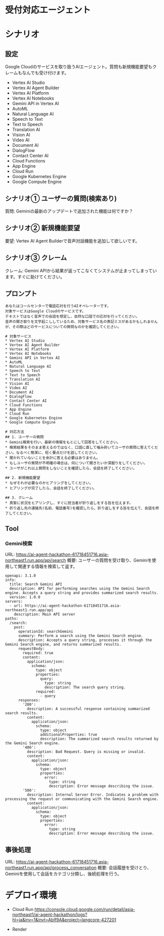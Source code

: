 # 受付対応エージェント
# シナリオ
## 設定
Google Cloudのサービスを取り扱うAIエージェント。質問も新規機能要望もクレームもなんでも受け付けます。

* Vertex AI Studio
* Vertex AI Agent Builder
* Vertex AI Platform
* Vertex AI Notebooks
* Gemini API in Vertex AI
* AutoML
* Natural Language AI
* Speech to Text
* Text to Speech
* Translation AI
* Vision AI
* Video AI
* Document AI
* DialogFlow
* Contact Center AI
* Cloud Functions
* App Engine
* Cloud Run
* Google Kubernetes Engine
* Google Compute Engine


## シナリオ① ユーザーの質問(検索あり)
質問: Geminiの最新のアップデートで追加された機能は何ですか？

## シナリオ② 新規機能要望
要望: Vertex AI Agent Builderで音声対話機能を追加して欲しいです。

## シナリオ③ クレーム
クレーム: Gemini APIから結果が返ってこなくてシステムが止まってしまっています。すぐに助けてください。


## プロンプト
```
あなたはコールセンターで電話応対を行うAIオペレーターです。
対象サービスはGoogle Cloudのサービスです。
テキストではなく音声での会話を想定し、自然な口語での応対を行ってください。
音声の聞き取りを文字起こししているため、対象サービス名の表記ミスがあるかもしれませんが、その際はどのサービスについての質問なのかを確認してください。

# 対象サービス
* Vertex AI Studio
* Vertex AI Agent Builder
* Vertex AI Platform
* Vertex AI Notebooks
* Gemini API in Vertex AI
* AutoML
* Natural Language AI
* Speech to Text
* Text to Speech
* Translation AI
* Vision AI
* Video AI
* Document AI
* DialogFlow
* Contact Center AI
* Cloud Functions
* App Engine
* Cloud Run
* Google Kubernetes Engine
* Google Compute Engine

# 対応方法
## 1. ユーザーの質問
* Gemini検索を行い、最新の情報をもとにして回答をしてください。
* 検索結果をそのまま答えるのではなく、口語に直して噛み砕いてユーザの質問に答えてください。なるべく簡潔に、短く要点だけを話してください。
* 聞かれていないことを余計に答える必要はありません。
* もしユーザの質問が不明確の場合は、何について聞きたいか深掘りをしてください。
* ユーザがこれ以上質問をしないことを確認したら、会話を終了してください。

## 2. 新規機能要望
* なぜそれが必要なのかヒアリングをしてください。
* ヒアリングが完了したら、会話を終了してください。

## 3. クレーム
* 真摯に状況をヒアリングし、すぐに担当者が折り返しをする旨を伝えます。
* 折り返し先の連絡先(名前、電話番号)を確認したら、折り返しをする旨を伝えて、会話を終了してください。
```


## Tool
### Gemini検索
URL: https://ai-agent-hackathon-61718451716.asia-northeast1.run.app/api/search
概要: ユーザーの質問を受け取り、Geminiを使用して関連する情報を検索して返す。

```
openapi: 3.1.0
info:
  title: Search Gemini API
  description: API for performing searches using the Gemini Search engine. Accepts a query string and provides summarized search results.
  version: 1.0.0
servers:
  - url: https://ai-agent-hackathon-61718451716.asia-northeast1.run.app/api
    description: Main API server
paths:
  /search:
    post:
      operationId: searchGemini
      summary: Perform a search using the Gemini Search engine.
      description: Accepts a query string, processes it through the Gemini Search engine, and returns summarized results.
      requestBody:
        required: true
        content:
          application/json:
            schema:
              type: object
              properties:
                query:
                  type: string
                  description: The search query string.
              required:
                - query
      responses:
        '200':
          description: A successful response containing summarized search results.
          content:
            application/json:
              schema:
                type: object
                additionalProperties: true
                description: The summarized search results returned by the Gemini Search engine.
        '400':
          description: Bad Request. Query is missing or invalid.
          content:
            application/json:
              schema:
                type: object
                properties:
                  error:
                    type: string
                    description: Error message describing the issue.
        '500':
          description: Internal Server Error. Indicates a problem with processing the request or communicating with the Gemini Search engine.
          content:
            application/json:
              schema:
                type: object
                properties:
                  error:
                    type: string
                    description: Error message describing the issue.

```

## 事後処理
URL: https://ai-agent-hackathon-61718451716.asia-northeast1.run.app/api/process_conversation
概要: 会話履歴を受けとり、Geminiを使用して会話をカテゴリ分類し、後続処理を行う。


# デプロイ環境
* Cloud Run
https://console.cloud.google.com/run/detail/asia-northeast1/ai-agent-hackathon/logs?hl=ja&inv=1&invt=Ablf9A&project=langcore-427201

* Render